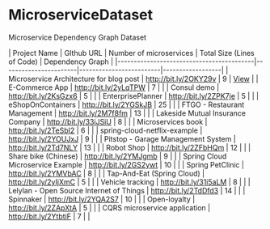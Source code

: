 # MicroserviceDataset
Microservice Dependency Graph Dataset


| Project Name                             | GIthub URL            | Number of microservices | Total Size (Lines of Code) | Dependency Graph |
|------------------------------------------|-----------------------|-------------------------|------------------|
| Microservice Architecture for blog post  | http://bit.ly/2OKY29v | 9                       |    <a href="https://github.com/clowee/MicroDepGraph/raw/master/resultGraphs/ftgo-application-master.png" download="ftgo-application-master.svg">View</a>              |
| E-Commerce App                           | http://bit.ly/2yLqTPW | 7                       |                  |
| Consul demo                              | http://bit.ly/2KsGzx6 | 5                       |                  |
| EnterprisePlanner                        | http://bit.ly/2ZPK7je | 5                       |                  |
| eShopOnContainers                        | http://bit.ly/2YGSkJB | 25                      |                  |
| FTGO - Restaurant Management             | http://bit.ly/2M7f8fm | 13                      |                  |
| Lakeside Mutual Insurance Company        | http://bit.ly/33iJSiU | 8                       |                  |
| Microservices book                       | http://bit.ly/2TeSbI2 | 6                       |                  |
| spring-cloud-netflix-example             | http://bit.ly/2YOUJxJ | 9                       |                  |
| Pitstop - Garage Management System       | http://bit.ly/2Td7NLY | 13                      |                  |
| Robot Shop                               | http://bit.ly/2ZFbHQm | 12                      |                  |
| Share bike (Chinese)                     | http://bit.ly/2YMJgmb | 9                       |                  |
| Spring Cloud Microservice Example        | http://bit.ly/2GS2ywt | 10                      |                  |
| Spring PetClinic                         | http://bit.ly/2YMVbAC | 8                       |                  |
| Tap-And-Eat (Spring Cloud)               | http://bit.ly/2yIjXmC | 5                       |                  |
| Vehicle tracking                         | http://bit.ly/31i5aLM | 8                       |                  |
| Lelylan - Open Source Internet of Things | http://bit.ly/2TdDfd3 | 14                      |                  |
| Spinnaker                                | http://bit.ly/2YQA2S7 | 10                      |                  |
| Open-loyalty                             | http://bit.ly/2ZApXtA | 5                       |                  |
| CQRS microservice application            | http://bit.ly/2YtbtiF | 7                       |                  |
